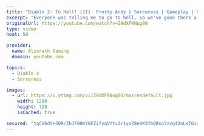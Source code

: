 ```yaml
---
title: "Diablo 2: To Hell! [11]: Frosty Andy [ Sorceress | Gameplay | RPG ]"
excerpt: "Everyone was telling me to go to hell, so we've gone there a grand total of seven times (once with each class) - so you can guess where we end up with this ..."
originalUrl: https://youtube.com/watch?v=Z9dXFRNug80
type: video
heat: 50

provider:
  name: Alzorath Gaming
  domain: youtube.com

topics:
  - Diablo 4
  - Sorceress

images:
  - url: https://i.ytimg.com/vi/Z9dXFRNug80/maxresdefault.jpg
    width: 1280
    height: 720
    isCached: true

secured: "tqCV6dY+5OR/ZhJF00KYGFZifyqVYtc2r1ysZ8eVKSYbQBso7zvq42nLsTGigl/Ga230Rz68xrNYXTJ4uWUyJMcP215QFMXbFg5sUxRXFaZgecD686mIczTdDTABcGlbfw4EyD67a8csx53sKXgNI9rV7kJNWG7TyaRMaAO2rvzQa1pPid9CJlNupMl+Uogzxg74QfspRLDvLs1VnSqUHsgSCNUXI8ygfboGDeueAjT73mJ5nQ/ItMV5S0YeMOoXXKmQHG3RT5peMFuF+17CMACG+k85N+bcr+F0dxFwRH2rGjN/QRjhU1w8A2bL0sAw8AhistQIPrc6UTm/DfFlJUDcGoQsCRraZQcS3tiLnnbjm3KLLvtK84sGQCWTAjP0WCN3Rvp6QAWzBWUc/3fd3Q==;MiwoVp1xsNb9rHKQDuIrxA=="
---
```


